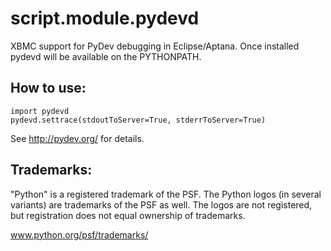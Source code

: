 script.module.pydevd
==================

XBMC support for PyDev debugging in Eclipse/Aptana.
Once installed pydevd will be available on the PYTHONPATH.

How to use:
-----------

	import pydevd
	pydevd.settrace(stdoutToServer=True, stderrToServer=True)

See http://pydev.org/ for details.

Trademarks:
----------

"Python" is a registered trademark of the PSF. The Python logos (in several variants) are trademarks of the PSF as well. The logos are not registered, but registration does not equal ownership of trademarks.

www.python.org/psf/trademarks/
